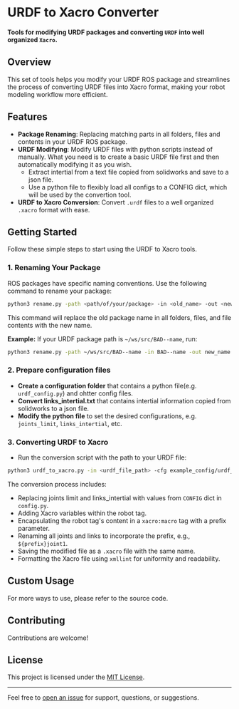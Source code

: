 # URDF to Xacro Converter

**Tools for modifying URDF packages and converting `URDF` into well organized `Xacro`.**

## Overview

This set of tools helps you modify your URDF ROS package and streamlines the process of converting URDF files into Xacro format, making your robot modeling workflow more efficient.

## Features

- **Package Renaming**: Replacing matching parts in all folders, files and contents in your URDF ROS package.
- **URDF Modifying**: Modify URDF files with python scripts instead of manually. What you need is to create a basic URDF file first and then automatically modifying it as you wish.
  - Extract intertial from a text file copied from solidworks and save to a json file.
  - Use a python file to flexibly load all configs to a CONFIG dict, which will be used by the convertion tool.
- **URDF to Xacro Conversion**: Convert `.urdf` files to a well organized `.xacro` format with ease.

## Getting Started

Follow these simple steps to start using the URDF to Xacro tools.

### 1. Renaming Your Package

ROS packages have specific naming conventions. Use the following command to rename your package:

```bash
python3 rename.py -path <path/of/your/package> -in <old_name> -out <new_name>
```

This command will replace the old package name in all folders, files, and file contents with the new name.

**Example:**
If your URDF package path is `~/ws/src/BAD--name`, run:

```bash
python3 rename.py -path ~/ws/src/BAD--name -in BAD--name -out new_name
```

### 2. Prepare configuration files

- **Create a configuration folder** that contains a python file(e.g. `urdf_config.py`) and ohtter config files.
- **Convert links_intertial.txt** that contains intertial information copied from solidworks to a json file.
- **Modify the python file** to set the desired configurations, e.g. `joints_limit`, `links_intertial`, etc.

### 3. Converting URDF to Xacro

- Run the conversion script with the path to your URDF file:

```bash
python3 urdf_to_xacro.py -in <urdf_file_path> -cfg example_config/urdf_config.py -ml all
```

The conversion process includes:

- Replacing joints limit and links_intertial with values from `CONFIG` dict in `config.py`.
- Adding Xacro variables within the robot tag.
- Encapsulating the robot tag's content in a `xacro:macro` tag with a prefix parameter.
- Renaming all joints and links to incorporate the prefix, e.g., `${prefix}joint1`.
- Saving the modified file as a `.xacro` file with the same name.
- Formatting the Xacro file using `xmllint` for uniformity and readability.

## Custom Usage

For more ways to use, please refer to the source code.

## Contributing

Contributions are welcome!

## License

This project is licensed under the [MIT License](LICENSE).

---

Feel free to [open an issue](https://github.com/your_username/urdf_to_xacro/issues) for support, questions, or suggestions.
